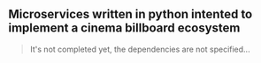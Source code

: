 Microservices written in python intented to implement a cinema billboard ecosystem
---

> It's not completed yet, the dependencies are not specified...

